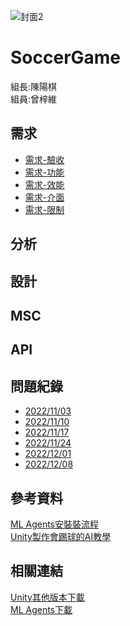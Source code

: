 ![封面2](https://user-images.githubusercontent.com/76472326/200495398-e427dfd5-3673-44e2-b9b0-f068a28b17f1.PNG)
# SoccerGame

組長:陳陽棋  
組員:曾梓維

## 需求
* [需求-驗收](https://github.com/chi611/machine-learning/tree/main/HW3/%E9%9C%80%E6%B1%82#%E9%9C%80%E6%B1%82-%E9%A9%97%E6%94%B6)
* [需求-功能](https://github.com/chi611/machine-learning/tree/main/HW3/%E9%9C%80%E6%B1%82#%E9%9C%80%E6%B1%82-%E5%8A%9F%E8%83%BD)
* [需求-效能](https://github.com/chi611/machine-learning/tree/main/HW3/%E9%9C%80%E6%B1%82#%E9%9C%80%E6%B1%82-%E6%95%88%E8%83%BD)
* [需求-介面](https://github.com/chi611/machine-learning/tree/main/HW3/%E9%9C%80%E6%B1%82#%E9%9C%80%E6%B1%82-%E4%BB%8B%E9%9D%A2)
* [需求-限制](https://github.com/chi611/machine-learning/tree/main/HW3/%E9%9C%80%E6%B1%82#%E9%9C%80%E6%B1%82-%E9%99%90%E5%88%B6)
## 分析

## 設計

## MSC

## API

## 問題紀錄
* [2022/11/03](https://github.com/chi611/machine-learning/tree/main/HW3/%E5%95%8F%E9%A1%8C%E7%B4%80%E9%8C%84#20221103)
* [2022/11/10](https://github.com/chi611/machine-learning/tree/main/HW3/%E5%95%8F%E9%A1%8C%E7%B4%80%E9%8C%84#20221110)
* [2022/11/17](https://github.com/chi611/machine-learning/tree/main/HW3/%E5%95%8F%E9%A1%8C%E7%B4%80%E9%8C%84#20221117)
* [2022/11/24](https://github.com/chi611/machine-learning/tree/main/HW3/%E5%95%8F%E9%A1%8C%E7%B4%80%E9%8C%84#20221124)
* [2022/12/01](https://github.com/chi611/machine-learning/tree/main/HW3/%E5%95%8F%E9%A1%8C%E7%B4%80%E9%8C%84#20221201)
* [2022/12/08](https://github.com/chi611/machine-learning/tree/main/HW3/%E5%95%8F%E9%A1%8C%E7%B4%80%E9%8C%84#20221208)
## 參考資料
[ML Agents安裝裝流程](https://www.bilibili.com/video/BV1hE411W7Pi/?spm_id_from=333.999.0.0)  
[Unity製作會踢球的AI教學](https://www.bilibili.com/video/BV1hQ4y1K7V4/?spm_id_from=333.999.0.0)  

## 相關連結
[Unity其他版本下載](https://unity3d.com/get-unity/download/archive?_ga=2.89622808.2003652693.1667886882-131146576.1667388786)  
[ML Agents下載](https://github.com/Unity-Technologies/ml-agents/releases/tag/release_19)  
